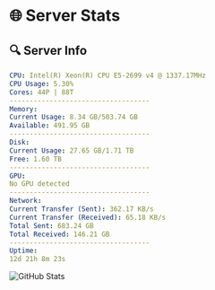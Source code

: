 # 🌐 Server Stats
## 🔍 Server Info
```yaml
CPU: Intel(R) Xeon(R) CPU E5-2699 v4 @ 1337.17MHz
CPU Usage: 5.30%
Cores: 44P | 88T
-----------------------------------
Memory:
Current Usage: 8.34 GB/503.74 GB
Available: 491.95 GB
-----------------------------------
Disk:
Current Usage: 27.65 GB/1.71 TB
Free: 1.60 TB
-----------------------------------
GPU:
No GPU detected
-----------------------------------
Network:
Current Transfer (Sent): 362.17 KB/s
Current Transfer (Received): 65.18 KB/s
Total Sent: 683.24 GB
Total Received: 146.21 GB
-----------------------------------
Uptime:
12d 21h 8m 23s
```
![GitHub Stats](https://img.shields.io/badge/Updated-2025-05-02_14:17:11-blue)